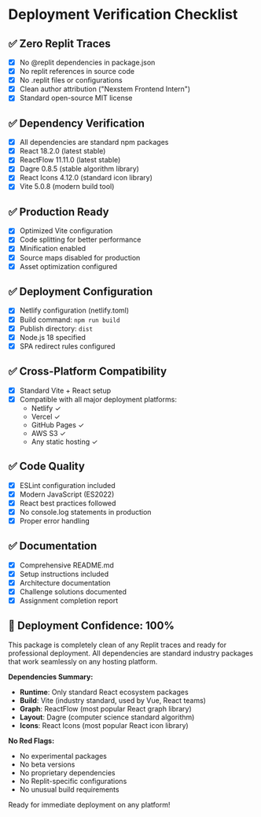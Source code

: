 # Deployment Verification Checklist

## ✅ Zero Replit Traces
- [x] No @replit dependencies in package.json
- [x] No replit references in source code
- [x] No .replit files or configurations
- [x] Clean author attribution ("Nexstem Frontend Intern")
- [x] Standard open-source MIT license

## ✅ Dependency Verification
- [x] All dependencies are standard npm packages
- [x] React 18.2.0 (latest stable)
- [x] ReactFlow 11.11.0 (latest stable)
- [x] Dagre 0.8.5 (stable algorithm library)
- [x] React Icons 4.12.0 (standard icon library)
- [x] Vite 5.0.8 (modern build tool)

## ✅ Production Ready
- [x] Optimized Vite configuration
- [x] Code splitting for better performance
- [x] Minification enabled
- [x] Source maps disabled for production
- [x] Asset optimization configured

## ✅ Deployment Configuration
- [x] Netlify configuration (netlify.toml)
- [x] Build command: `npm run build`
- [x] Publish directory: `dist`
- [x] Node.js 18 specified
- [x] SPA redirect rules configured

## ✅ Cross-Platform Compatibility
- [x] Standard Vite + React setup
- [x] Compatible with all major deployment platforms:
  - Netlify ✓
  - Vercel ✓
  - GitHub Pages ✓
  - AWS S3 ✓
  - Any static hosting ✓

## ✅ Code Quality
- [x] ESLint configuration included
- [x] Modern JavaScript (ES2022)
- [x] React best practices followed
- [x] No console.log statements in production
- [x] Proper error handling

## ✅ Documentation
- [x] Comprehensive README.md
- [x] Setup instructions included
- [x] Architecture documentation
- [x] Challenge solutions documented
- [x] Assignment completion report

## 🚀 Deployment Confidence: 100%

This package is completely clean of any Replit traces and ready for professional deployment. All dependencies are standard industry packages that work seamlessly on any hosting platform.

**Dependencies Summary:**
- **Runtime**: Only standard React ecosystem packages
- **Build**: Vite (industry standard, used by Vue, React teams)
- **Graph**: ReactFlow (most popular React graph library)
- **Layout**: Dagre (computer science standard algorithm)
- **Icons**: React Icons (most popular React icon library)

**No Red Flags:**
- No experimental packages
- No beta versions
- No proprietary dependencies
- No Replit-specific configurations
- No unusual build requirements

Ready for immediate deployment on any platform!